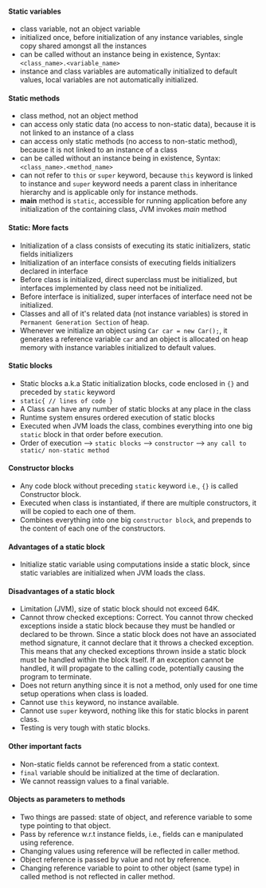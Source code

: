 #### Static variables

- class variable, not an object variable
- initialized once, before initialization of any instance variables, single copy shared amongst all the instances
- can be called without an instance being in existence, Syntax: `<class_name>.<variable_name>`
- instance and class variables are automatically initialized to default values, local variables are not automatically
  initialized.

#### Static methods

- class method, not an object method
- can access only static data (no access to non-static data), because it is not linked to an instance of a class
- can access only static methods (no access to non-static method), because it is not linked to an instance of a class
- can be called without an instance being in existence, Syntax: `<class_name>.<method_name>`
- can not refer to `this` or `super` keyword, because `this` keyword is linked to instance and `super` keyword needs a
  parent class in inheritance hierarchy and is applicable only for instance methods.
- **main** method is `static`, accessible for running application before any initialization of the containing class, JVM
  invokes *main* method

#### Static: More facts

- Initialization of a class consists of executing its static initializers, static fields initializers
- Initialization of an interface consists of executing fields initializers declared in interface
- Before class is initialized, direct superclass must be initialized, but interfaces implemented by class need not be
  initialized.
- Before interface is initialized, super interfaces of interface need not be initialized.
- Classes and all of it's related data (not instance variables) is stored in `Permanent Generation Section` of heap.
- Whenever we initialize an object using `Car car = new Car();`, it generates a reference variable `car` and an object
  is allocated on heap memory with instance variables initialized to default values.

#### Static blocks

- Static blocks a.k.a Static initialization blocks, code enclosed in `{}` and preceded by `static` keyword
- `static{ // lines of code }`
- A Class can have any number of static blocks at any place in the class
- Runtime system ensures ordered execution of static blocks
- Executed when JVM loads the class, combines everything into one big `static` block in that order before execution.
- Order of execution --> `static blocks` --> `constructor` --> `any call to static/ non-static method`

#### Constructor blocks

- Any code block without preceding `static` keyword i.e., `{}` is called Constructor block.
- Executed when class is instantiated, if there are multiple constructors, it will be copied to each one of them.
- Combines everything into one big  `constructor block`, and prepends to the content of each one of the constructors.

#### Advantages of a static block

- Initialize static variable using computations inside a static block, since static variables are initialized when JVM
  loads the class.

#### Disadvantages of a static block

- Limitation (JVM), size of static block should not exceed 64K.
- Cannot throw checked exceptions: Correct. You cannot throw checked exceptions inside a static block because they must
  be handled or declared to be thrown. Since a static block does not have an associated method signature, it cannot
  declare that it throws a checked exception. This means that any checked exceptions thrown inside a static block must
  be handled within the block itself. If an exception cannot be handled, it will propagate to the calling code,
  potentially causing the program to terminate.
- Does not return anything since it is not a method, only used for one time setup operations when class is loaded.
- Cannot use `this` keyword, no instance available.
- Cannot use `super` keyword, nothing like this for static blocks in parent class.
- Testing is very tough with static blocks.

#### Other important facts

- Non-static fields cannot be referenced from a static context.
- `final` variable should be initialized at the time of declaration.
- We cannot reassign values to a final variable.

#### Objects as parameters to methods

- Two things are passed: state of object, and reference variable to some type pointing to that object.
- Pass by reference w.r.t instance fields, i.e., fields can e manipulated using reference.
- Changing values using reference will be reflected in caller method.
- Object reference is passed by value and not by reference.
- Changing reference variable to point to other object (same type) in called method is not reflected in caller method.
